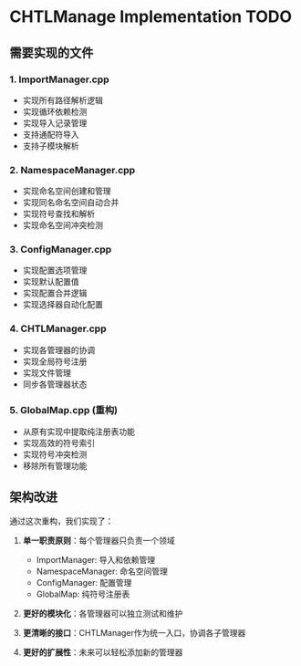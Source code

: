 # CHTLManage Implementation TODO

## 需要实现的文件

### 1. ImportManager.cpp
- 实现所有路径解析逻辑
- 实现循环依赖检测
- 实现导入记录管理
- 支持通配符导入
- 支持子模块解析

### 2. NamespaceManager.cpp
- 实现命名空间创建和管理
- 实现同名命名空间自动合并
- 实现符号查找和解析
- 实现命名空间冲突检测

### 3. ConfigManager.cpp
- 实现配置选项管理
- 实现默认配置值
- 实现配置合并逻辑
- 实现选择器自动化配置

### 4. CHTLManager.cpp
- 实现各管理器的协调
- 实现全局符号注册
- 实现文件管理
- 同步各管理器状态

### 5. GlobalMap.cpp (重构)
- 从原有实现中提取纯注册表功能
- 实现高效的符号索引
- 实现符号冲突检测
- 移除所有管理功能

## 架构改进

通过这次重构，我们实现了：

1. **单一职责原则**：每个管理器只负责一个领域
   - ImportManager: 导入和依赖管理
   - NamespaceManager: 命名空间管理
   - ConfigManager: 配置管理
   - GlobalMap: 纯符号注册表

2. **更好的模块化**：各管理器可以独立测试和维护

3. **更清晰的接口**：CHTLManager作为统一入口，协调各子管理器

4. **更好的扩展性**：未来可以轻松添加新的管理器